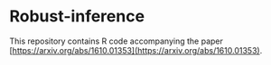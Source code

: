 # Robust-inference

This repository contains R code accompanying the paper [https://arxiv.org/abs/1610.01353](https://arxiv.org/abs/1610.01353).


